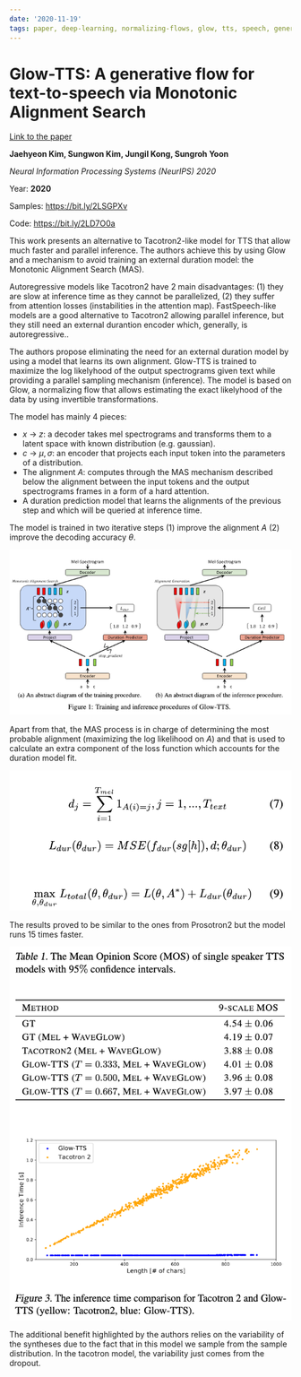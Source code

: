 ```yaml
---
date: '2020-11-19'
tags: paper, deep-learning, normalizing-flows, glow, tts, speech, generative, probabilistic
---
```

# Glow-TTS: A generative flow for text-to-speech via Monotonic Alignment Search

[Link to the paper](https://arxiv.org/abs/2005.11129)

**Jaehyeon Kim, Sungwon Kim, Jungil Kong, Sungroh Yoon**

*Neural Information Processing Systems (NeurIPS) 2020*

Year: **2020**

Samples:  https://bit.ly/2LSGPXv

Code: https://bit.ly/2LD7O0a

This work presents an alternative to Tacotron2-like model for TTS that allow much faster and parallel inference. The authors achieve this by using Glow and a mechanism to avoid training an external duration model: the Monotonic Alignment Search (MAS).

Autoregressive models like Tacotron2 have 2 main disadvantages: (1) they are slow at inference time as they cannot be parallelized, (2) they suffer from attention losses (instabilities in the attention map). FastSpeech-like models are a good alternative to Tacotron2 allowing parallel inference, but they still need an external durantion encoder which, generally, is autoregressive..

The authors propose eliminating the need for an external duration model by using a model that learns its own alignment. Glow-TTS is trained to maximize the log likelyhood of the output spectrograms given text while providing a parallel sampling mechanism (inference). The model is based on Glow, a normalizing flow that allows estimating the exact likelyhood of the data by using invertible transformations.

The model has mainly 4 pieces:
- $x$ -> $z$: a decoder takes mel spectrograms and transforms them to a latent space with known distribution (e.g. gaussian).
- $c$ -> $\mu, \sigma$: an encoder that projects each input token into the parameters of a distribution.
- The alignment $A$: computes through the MAS mechanism described below the alignment between the input tokens and the output spectrograms frames in a form of a hard attention.
- A duration prediction model that learns the alignments of the previous step and which will be queried at inference time.

The model is trained in two iterative steps (1) improve the alignment $A$ (2) improve the decoding accuracy $\theta$.

![](assets/kim2020/train_inference.png)

Apart from that, the MAS process is in charge of determining the most probable alignment (maximizing the log likelihood on $A$) and that is used to calculate an extra component of the loss function which accounts for the duration model fit.

![](assets/kim2020/total_loss.png)


The results proved to be similar to the ones from Prosotron2 but the model runs 15 times faster.

![](assets/kim2020/results.png)

The additional benefit highlighted by the authors relies on the variability of the syntheses due to the fact that in this model we sample from the sample distribution. In the tacotron model, the variability just comes from the dropout.